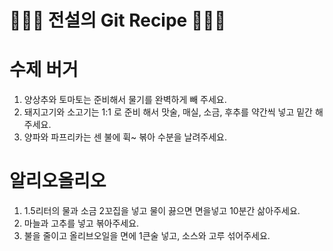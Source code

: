 # 👨🏻‍🍳 전설의 Git Recipe 👩🏻‍🍳

# 수제 버거 

1. 양상추와 토마토는 준비해서 물기를 완벽하게 빼 주세요.
2. 돼지고기와 소고기는 1:1 로 준비 해서 맛술, 매실, 소금, 후추를 약간씩 넣고 밑간 해주세요.
3. 양파와 파프리카는 센 불에 휙~ 볶아 수분을 날려주세요.

# 알리오올리오
1. 1.5리터의 물과 소금 2꼬집을 넣고 물이 끓으면 면을넣고 10분간 삶아주세요.
2. 마늘과 고추를 넣고 볶아주세요.
3. 불을 줄이고 올리브오일을 면에 1큰술 넣고, 소스와 고루 섞어주세요.
